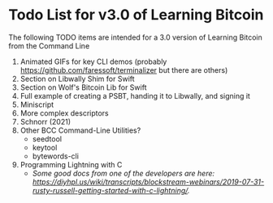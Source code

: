 # Todo List for v3.0 of Learning Bitcoin

The following TODO items are intended for a 3.0 version of Learning Bitcoin from the Command Line

1. Animated GIFs for key CLI demos (probably https://github.com/faressoft/terminalizer but there are others)
1. Section on Libwally Shim for Swift
1. Section on Wolf's Bitcoin Lib for Swift
1. Full example of creating a PSBT, handing it to Libwally, and signing it
1. Miniscript
1. More complex descriptors
1. Schnorr (2021)
1. Other BCC Command-Line Utilities?
   * seedtool
   * keytool
   * bytewords-cli
1. Programming Lightning with C
   * _Some good docs from one of the developers are here: https://diyhpl.us/wiki/transcripts/blockstream-webinars/2019-07-31-rusty-russell-getting-started-with-c-lightning/._


